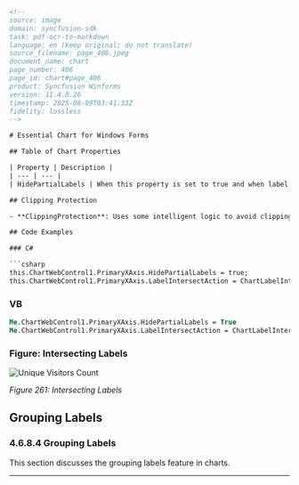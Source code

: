 ```html
<!-- 
source: image
domain: syncfusion-sdk
task: pdf-ocr-to-markdown
language: en (keep original; do not translate)
source_filename: page_406.jpeg
document_name: chart
page_number: 406
page_id: chart#page_406
product: Syncfusion Winforms
version: 11.4.0.26
timestamp: 2025-08-09T03:41:33Z
fidelity: lossless
-->

# Essential Chart for Windows Forms

## Table of Chart Properties

| Property | Description |
| --- | --- |
| HidePartialLabels | When this property is set to true and when label overlap occurs, the chart will selectively hide certain labels (usually the min and max labels to begin with) to keep the rest of labels readable. Default value is false. |

## Clipping Protection

- **ClippingProtection**: Uses some intelligent logic to avoid clipping.

## Code Examples

### C#

```csharp
this.ChartWebControl1.PrimaryXAxis.HidePartialLabels = true;
this.ChartWebControl1.PrimaryXAxis.LabelIntersectAction = ChartLabelIntersectAction.Rotate;
```

### VB

```vb
Me.ChartWebControl1.PrimaryXAxis.HidePartialLabels = True
Me.ChartWebControl1.PrimaryXAxis.LabelIntersectAction = ChartLabelIntersectAction.Rotate
```

### Figure: Intersecting Labels

![Unique Visitors Count](https://i.imgur.com/Figure-261.png)

*Figure 261: Intersecting Labels*

## Grouping Labels

### 4.6.8.4 Grouping Labels

This section discusses the grouping labels feature in charts.

---

<!-- tags: [chart, WinForms, grouping labels, ClippingProtection, HidePartialLabels, labelIntersectAction, Syncfusion, version: 11.4.0.26] keywords: [chart, Windows Forms, labels, grouping, clipping protection, label intersection, interactivity, synchronization] -->
```